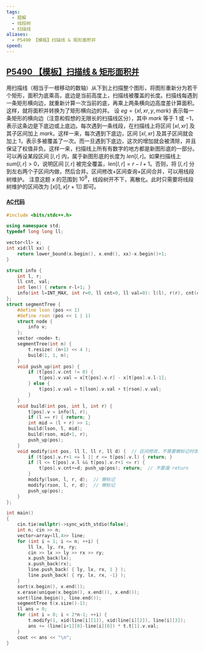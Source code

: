```yaml
---
tags:
  - 题解
  - 线段树
  - 扫描线
aliases:
  - P5490 【模板】扫描线 & 矩形面积并
speed:
---
```

## [P5490 【模板】扫描线 & 矩形面积并](https://www.luogu.com.cn/problem/P5490)

用扫描线（相当于一根移动的数轴）从下到上扫描整个图形，将图形重新分为若干个矩形，面积为底乘高，底边是当前高度上，扫描线被覆盖的长度。扫描线每遇到一条矩形横向边，就重新计算一次当前的底，再乘上两条横向边高度差计算面积。这样，就将面积并转换为了矩形横向边的并。
设 $eg=\{xl,xr,y,mark\}$ 表示每一条矩形的横向边（注意和假想的无限长的扫描线区分），其中 $mark$ 等于 $1$ 或 $-1$，表示这条边是下底边或上底边。每次遇到一条线段，在扫描线上将区间 $[xl,xr]$ 及其子区间加上 $mark$。这样一来，每次遇到下底边，区间 $[xl,xr]$ 及其子区间就会加上 $1$，表示多被覆盖了一次。而一旦遇到下底边，这次的增加就会被清除，并且保证了权值非负。这样一来，扫描线上所有有数字的地方都是新图形底的一部分。
可以再设某段区间 $[l,r]$ 内，属于新图形底的长度为 $len[l,r]$。如果扫描线上 $sum[l,r]>0$，说明区间 $[l,r]$ 被完全覆盖，$len[l,r]=r-l+1$。否则，将 $[l,r]$ 分到左右两个子区间内做，然后合并。区间修改+区间查询+区间合并，可以用线段树维护。
注意这题 $x$ 的范围到 $10^9$，线段树开不下，离散化。此时只需要将线段树维护的区间改为 $[x[l],x[r+1]]$ 即可。


#### [AC代码](https://www.luogu.com.cn/record/198404098)

```cpp
#include <bits/stdc++.h>

using namespace std;
typedef long long ll;

vector<ll> x;
int xid(ll xx) {
    return lower_bound(x.begin(), x.end(), xx)-x.begin()+1;
}

struct info {
    int l, r;
    ll cnt, val;
    int len() { return r-l+1; } 
    info(int l=INT_MAX, int r=0, ll cnt=0, ll val=0): l(l), r(r), cnt(cnt), val(val) {}  // 记得写默认值
};
struct segmentTree {
    #define lson (pos << 1) 
    #define rson (pos << 1 | 1)
    struct node {
        info v;
    };
    vector <node> t;
    segmentTree(int n) {
        t.resize( (n+1) << 4 );
        build(1, 1, n);
    }
    void push_up(int pos) {
        if (t[pos].v.cnt != 0) {
            t[pos].v.val = x[t[pos].v.r] - x[t[pos].v.l-1];
        } else {
            t[pos].v.val = t[lson].v.val + t[rson].v.val;
        }
    }
    void build(int pos, int l, int r) {
        t[pos].v = info(l, r);
        if (l == r) { return; }
        int mid = (l + r) >> 1;
        build(lson, l, mid);
        build(rson, mid+1, r);
        push_up(pos);
    }
    void modify(int pos, ll l, ll r, ll d) {  // 区间修改，不需要懒标记时改参数
    	if (t[pos].v.r+1 <= l || r <= t[pos].v.l) { return; }
        if (l <= t[pos].v.l && t[pos].v.r+1 <= r) {
            t[pos].v.cnt+=d; push_up(pos); return;  // 不要漏 return
        }
        modify(lson, l, r, d);  // 懒标记
        modify(rson, l, r, d);  // 懒标记
        push_up(pos);
    }
};

int main()
{
    cin.tie(nullptr)->sync_with_stdio(false);
    int n; cin >> n;
    vector<array<ll,4>> line;
    for (int i = 1; i <= n; ++i) {
        ll lx, ly, rx, ry;
        cin >> lx >> ly >> rx >> ry;
        x.push_back(lx);
        x.push_back(rx);
        line.push_back( { ly, lx, rx, 1 } );
        line.push_back( { ry, lx, rx, -1} );
    }
    sort(x.begin(), x.end());
    x.erase(unique(x.begin(), x.end()), x.end());
    sort(line.begin(), line.end());
    segmentTree t(x.size()-1);
    ll ans = 0;
    for (int i = 0; i < 2*n-1; ++i) {
        t.modify(1, xid(line[i][1]), xid(line[i][2]), line[i][3]);
        ans += (line[i+1][0]-line[i][0]) * t.t[1].v.val;
    }
    cout << ans << "\n";
}
```
